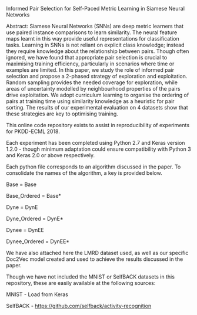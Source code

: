 Informed Pair Selection for Self-Paced Metric Learning in Siamese Neural Networks

Abstract:
Siamese Neural Networks (SNNs) are deep metric learners that use paired instance comparisons to learn similarity. The neural feature maps learnt in this way provide useful representations for classification tasks. Learning in SNNs is not reliant on explicit class knowledge; instead they require knowledge about the relationship between pairs. Though often ignored, we have found that appropriate pair selection is crucial to maximising training efficiency, particularly in scenarios where time or examples are limited. In this paper, we study the role of informed pair selection and propose a 2-phased strategy of exploration and exploitation. Random sampling provides the needed coverage for exploration, while areas of uncertainty modelled by neighbourhood properties of the pairs drive exploitation. We adopt curriculum learning to organise the ordering of pairs at training time using similarity knowledge as a heuristic for pair sorting. The results of our experimental evaluation on 4 datasets show that these strategies are key to optimising training.


This online code repository exists to assist in reproducibility of experiments for PKDD-ECML 2018.

Each experiment has been completed using Python 2.7 and Keras version 1.2.0 - though minimum adaptation could ensure compatibility with Python 3 and Keras 2.0 or above respectively.

Each python file corresponds to an algorithm discussed in the paper. To consolidate the names of the algorithm, a key is provided below.

  Base = Base
  
  Base_Ordered = Base*
  
  Dyne = DynE
  
  Dyne_Ordered = DynE*
  
  Dynee = DynEE
  
  Dynee_Ordered = DynEE*

We have also attached here the LMRD dataset used, as well as our specific Doc2Vec model created and used to achieve the results discussed in the paper. 

Though we have not included the MNIST or SelfBACK datasets in this repository, these are easily available at the following sources:

  MNIST - Load from Keras
  
  SelfBACK - https://github.com/selfback/activity-recognition

